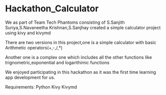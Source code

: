 # Hackathon_Calculator
 
 We as part of Team Tech Phantoms consisting of S.Sanjith Suriya,S.Navaneetha Krishnan,S.Sanjhay created a simple calculator project using kivy and kivymd
 
 There are two versions in this project,one is a simple calculator with basic Arithmetic operators(+,-,/,*)
 
 Another one is a complex one which includes all the other functions like trignometric,exponential and logarithimic functions
 
 We enjoyed participating in this hackathon as it was the first time learning app development for us.


Requirements:
Python
Kivy
Kivymd

